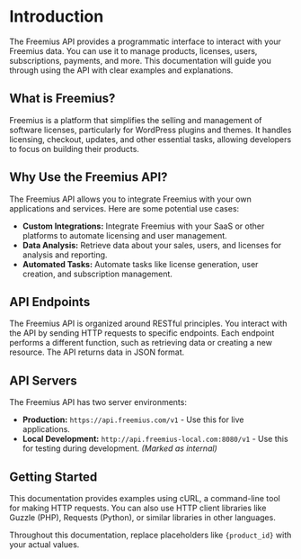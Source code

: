 # Introduction

The Freemius API provides a programmatic interface to interact with your Freemius data. You can use it to manage products, licenses, users, subscriptions, payments, and more. This documentation will guide you through using the API with clear examples and explanations.

## What is Freemius?

Freemius is a platform that simplifies the selling and management of software licenses, particularly for WordPress plugins and themes. It handles licensing, checkout, updates, and other essential tasks, allowing developers to focus on building their products.

## Why Use the Freemius API?

The Freemius API allows you to integrate Freemius with your own applications and services.  Here are some potential use cases:

* **Custom Integrations:**  Integrate Freemius with your SaaS or other platforms to automate licensing and user management.
* **Data Analysis:**  Retrieve data about your sales, users, and licenses for analysis and reporting.
* **Automated Tasks:** Automate tasks like license generation, user creation, and subscription management.

## API Endpoints

The Freemius API is organized around RESTful principles.  You interact with the API by sending HTTP requests to specific endpoints. Each endpoint performs a different function, such as retrieving data or creating a new resource.  The API returns data in JSON format.

## API Servers

The Freemius API has two server environments:

* **Production:** `https://api.freemius.com/v1` - Use this for live applications.
* **Local Development:** `http://api.freemius-local.com:8080/v1` -  Use this for testing during development.  *(Marked as internal)*

## Getting Started

This documentation provides examples using cURL, a command-line tool for making HTTP requests. You can also use HTTP client libraries like Guzzle (PHP), Requests (Python), or similar libraries in other languages.

Throughout this documentation, replace placeholders like `{product_id}` with your actual values.